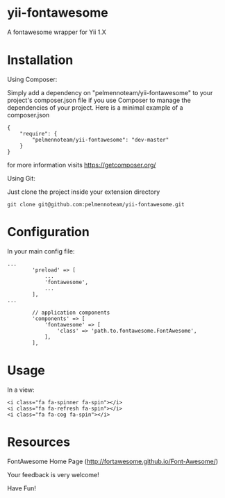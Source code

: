 yii-fontawesome
===============

A fontawesome wrapper for Yii 1.X

Installation
============

Using Composer:

Simply add a dependency on "pelmennoteam/yii-fontawesome" to your project's composer.json file if you use Composer to manage the dependencies of your project. Here is a minimal example of a composer.json

```
{
    "require": {
        "pelmennoteam/yii-fontawesome": "dev-master"
    }
}
```
for more information visits https://getcomposer.org/

Using Git:

Just clone the project inside your extension directory

```
git clone git@github.com:pelmennoteam/yii-fontawesome.git

```
Configuration
=============

In your main config file:

```
...
        'preload' => [
            ...
            'fontawesome',
            ...
        ],
...
 
        // application components
        'components' => [
            'fontawesome' => [
                'class' => 'path.to.fontawesome.FontAwesome',
            ],
        ],
```

Usage
=====

In a view:

```
<i class="fa fa-spinner fa-spin"></i>
<i class="fa fa-refresh fa-spin"></i>
<i class="fa fa-cog fa-spin"></i>
```

Resources
=========

FontAwesome Home Page (http://fortawesome.github.io/Font-Awesome/)

Your feedback is very welcome!

Have Fun!
